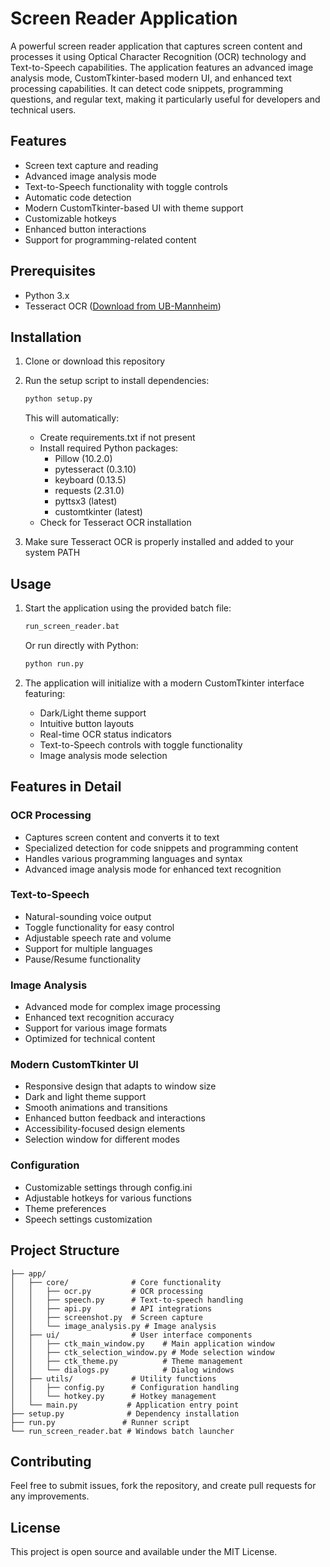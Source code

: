 # Screen Reader Application

A powerful screen reader application that captures screen content and processes it using Optical Character Recognition (OCR) technology and Text-to-Speech capabilities. The application features an advanced image analysis mode, CustomTkinter-based modern UI, and enhanced text processing capabilities. It can detect code snippets, programming questions, and regular text, making it particularly useful for developers and technical users.

## Features

- Screen text capture and reading
- Advanced image analysis mode
- Text-to-Speech functionality with toggle controls
- Automatic code detection
- Modern CustomTkinter-based UI with theme support
- Customizable hotkeys
- Enhanced button interactions
- Support for programming-related content

## Prerequisites

- Python 3.x
- Tesseract OCR ([Download from UB-Mannheim](https://github.com/UB-Mannheim/tesseract/wiki))

## Installation

1. Clone or download this repository
2. Run the setup script to install dependencies:
   ```bash
   python setup.py
   ```
   This will automatically:
   - Create requirements.txt if not present
   - Install required Python packages:
     - Pillow (10.2.0)
     - pytesseract (0.3.10)
     - keyboard (0.13.5)
     - requests (2.31.0)
     - pyttsx3 (latest)
     - customtkinter (latest)
   - Check for Tesseract OCR installation

3. Make sure Tesseract OCR is properly installed and added to your system PATH

## Usage

1. Start the application using the provided batch file:
   ```bash
   run_screen_reader.bat
   ```
   Or run directly with Python:
   ```bash
   python run.py
   ```

2. The application will initialize with a modern CustomTkinter interface featuring:
   - Dark/Light theme support
   - Intuitive button layouts
   - Real-time OCR status indicators
   - Text-to-Speech controls with toggle functionality
   - Image analysis mode selection

## Features in Detail

### OCR Processing
- Captures screen content and converts it to text
- Specialized detection for code snippets and programming content
- Handles various programming languages and syntax
- Advanced image analysis mode for enhanced text recognition

### Text-to-Speech
- Natural-sounding voice output
- Toggle functionality for easy control
- Adjustable speech rate and volume
- Support for multiple languages
- Pause/Resume functionality

### Image Analysis
- Advanced mode for complex image processing
- Enhanced text recognition accuracy
- Support for various image formats
- Optimized for technical content

### Modern CustomTkinter UI
- Responsive design that adapts to window size
- Dark and light theme support
- Smooth animations and transitions
- Enhanced button feedback and interactions
- Accessibility-focused design elements
- Selection window for different modes

### Configuration
- Customizable settings through config.ini
- Adjustable hotkeys for various functions
- Theme preferences
- Speech settings customization

## Project Structure

```
├── app/
│   ├── core/              # Core functionality
│   │   ├── ocr.py         # OCR processing
│   │   ├── speech.py      # Text-to-speech handling
│   │   ├── api.py         # API integrations
│   │   ├── screenshot.py  # Screen capture
│   │   └── image_analysis.py # Image analysis
│   ├── ui/                # User interface components
│   │   ├── ctk_main_window.py    # Main application window
│   │   ├── ctk_selection_window.py # Mode selection window
│   │   ├── ctk_theme.py          # Theme management
│   │   └── dialogs.py            # Dialog windows
│   ├── utils/             # Utility functions
│   │   ├── config.py      # Configuration handling
│   │   └── hotkey.py      # Hotkey management
│   └── main.py           # Application entry point
├── setup.py              # Dependency installation
├── run.py               # Runner script
└── run_screen_reader.bat # Windows batch launcher
```

## Contributing

Feel free to submit issues, fork the repository, and create pull requests for any improvements.

## License

This project is open source and available under the MIT License.
